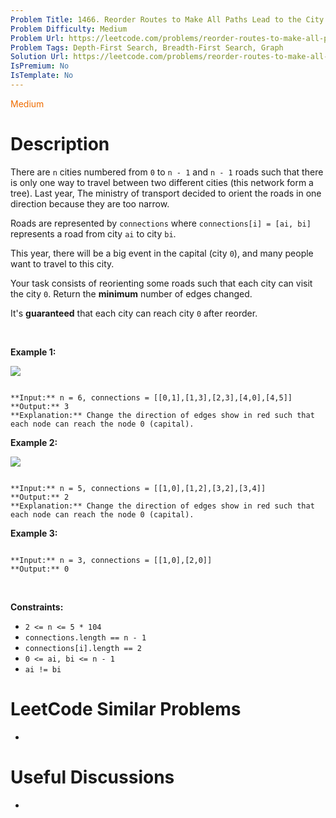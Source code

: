 ```yaml
---
Problem Title: 1466. Reorder Routes to Make All Paths Lead to the City Zero
Problem Difficulty: Medium
Problem Url: https://leetcode.com/problems/reorder-routes-to-make-all-paths-lead-to-the-city-zero/
Problem Tags: Depth-First Search, Breadth-First Search, Graph
Solution Url: https://leetcode.com/problems/reorder-routes-to-make-all-paths-lead-to-the-city-zero/solution/
IsPremium: No
IsTemplate: No
---
```


<span style="color: rgb(239, 108, 0);">Medium</span>

# Description

There are `n` cities numbered from `0` to `n - 1` and `n - 1` roads such that there is only one way to travel between two different cities (this network form a tree). Last year, The ministry of transport decided to orient the roads in one direction because they are too narrow.


Roads are represented by `connections` where `connections[i] = [ai, bi]` represents a road from city `ai` to city `bi`.


This year, there will be a big event in the capital (city `0`), and many people want to travel to this city.


Your task consists of reorienting some roads such that each city can visit the city `0`. Return the **minimum** number of edges changed.


It's **guaranteed** that each city can reach city `0` after reorder.


 


**Example 1:**


![](https://assets.leetcode.com/uploads/2020/05/13/sample_1_1819.png)

```

**Input:** n = 6, connections = [[0,1],[1,3],[2,3],[4,0],[4,5]]
**Output:** 3
**Explanation:** Change the direction of edges show in red such that each node can reach the node 0 (capital).

```

**Example 2:**


![](https://assets.leetcode.com/uploads/2020/05/13/sample_2_1819.png)

```

**Input:** n = 5, connections = [[1,0],[1,2],[3,2],[3,4]]
**Output:** 2
**Explanation:** Change the direction of edges show in red such that each node can reach the node 0 (capital).

```

**Example 3:**



```

**Input:** n = 3, connections = [[1,0],[2,0]]
**Output:** 0

```

 


**Constraints:**


* `2 <= n <= 5 * 104`
* `connections.length == n - 1`
* `connections[i].length == 2`
* `0 <= ai, bi <= n - 1`
* `ai != bi`




# LeetCode Similar Problems

- []()

# Useful Discussions

- []()
